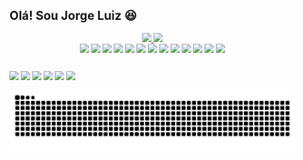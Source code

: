 
## Olá! Sou Jorge Luiz 😆
<div align="center">
  <div style="display: inline-block;">
    <a href="https://github.com/odevjorge">
      <img height="180em" src="https://github-readme-stats.vercel.app/api?username=odevjorge&show_icons=true&theme=dracula&include_all_commits=true&count_private=true"/>
      <img height="180em" src="https://github-readme-stats.vercel.app/api/top-langs/?username=odevjorge&layout=compact&langs_count=7&theme=dracula"/>
    </a>
  </div>
  <br>
  <div>
    <img src="https://cdn.jsdelivr.net/gh/devicons/devicon/icons/python/python-original.svg" style="width: 45px"/>
    <img src="https://cdn.jsdelivr.net/gh/devicons/devicon/icons/django/django-plain.svg" style="width: 45px"/>
    <img src="https://cdn.jsdelivr.net/gh/devicons/devicon/icons/ruby/ruby-plain-wordmark.svg" style="width: 45px"/>
    <img src="https://cdn.jsdelivr.net/gh/devicons/devicon/icons/rails/rails-plain-wordmark.svg" style="width: 45px"/>
    <img src="https://cdn.jsdelivr.net/gh/devicons/devicon/icons/html5/html5-plain-wordmark.svg" style="width: 45px"/>
    <img src="https://cdn.jsdelivr.net/gh/devicons/devicon/icons/css3/css3-plain-wordmark.svg" style="width: 45px"/>
    <img src="https://cdn.jsdelivr.net/gh/devicons/devicon/icons/javascript/javascript-plain.svg" style="width: 45px"/>
    <img src="https://cdn.jsdelivr.net/gh/devicons/devicon/icons/bootstrap/bootstrap-original.svg" style="width: 45px"/>
    <img src="https://cdn.jsdelivr.net/gh/devicons/devicon/icons/postgresql/postgresql-original.svg" style="width: 45px"/>
    <img src="https://cdn.jsdelivr.net/gh/devicons/devicon/icons/docker/docker-original.svg" style="width: 45px"/>
    <img src="https://cdn.jsdelivr.net/gh/devicons/devicon/icons/linux/linux-original.svg" style="width: 45px"/>
    <img src="https://cdn.jsdelivr.net/gh/devicons/devicon/icons/git/git-original-wordmark.svg" style="width: 45px">
    <img src="https://cdn.jsdelivr.net/gh/devicons/devicon/icons/github/github-original-wordmark.svg" style="width: 45px"/>
  </div>
</div>
  
  
  ##
 
<div> 
  <a href="https://www.youtube.com/channel/UC_-uuuZbY0AAt9CViNzvc-Q" target="_blank"><img src="https://img.shields.io/badge/YouTube-FF0000?style=for-the-badge&logo=youtube&logoColor=white" target="_blank"></a>
  <a href="https://instagram.com/odevjorge" target="_blank"><img src="https://img.shields.io/badge/-Instagram-%23E4405F?style=for-the-badge&logo=instagram&logoColor=white" target="_blank"></a>
 	<a href="https://www.twitch.tv/odevjorgei" target="_blank"><img src="https://img.shields.io/badge/Twitch-9146FF?style=for-the-badge&logo=twitch&logoColor=white" target="_blank"></a>
 <a href="https://discord.gg/wagxzStdcR" target="_blank"><img src="https://img.shields.io/badge/Discord-7289DA?style=for-the-badge&logo=discord&logoColor=white" target="_blank"></a> 
  <a href = "mailto:jorge.luiz.g217@gmail.com"><img src="https://img.shields.io/badge/-Gmail-%23333?style=for-the-badge&logo=gmail&logoColor=white" target="_blank"></a>
  <a href="https://www.linkedin.com/in/rafaella-ballerini-45875016a" target="_blank"><img src="https://img.shields.io/badge/-LinkedIn-%230077B5?style=for-the-badge&logo=linkedin&logoColor=white" target="_blank"></a> 
 
  ![Snake animation](https://github.com/odevjorge/odevjorge/blob/output/github-contribution-grid-snake.svg)
 
</div>


